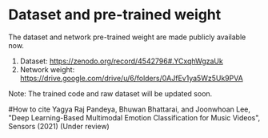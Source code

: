 # Dataset and pre-trained weight
The dataset and network pre-trained weight are made publicly available now.
1. Dataset: https://zenodo.org/record/4542796#.YCxqhWgzaUk  
2. Network weight: https://drive.google.com/drive/u/6/folders/0AJfEv1ya5Wz5Uk9PVA

Note: The trained code and raw dataset will be updated soon. 


#How to cite
Yagya Raj Pandeya, Bhuwan Bhattarai, and Joonwhoan Lee, "Deep Learning-Based Multimodal Emotion Classification for Music Videos", Sensors (2021) (Under review)
